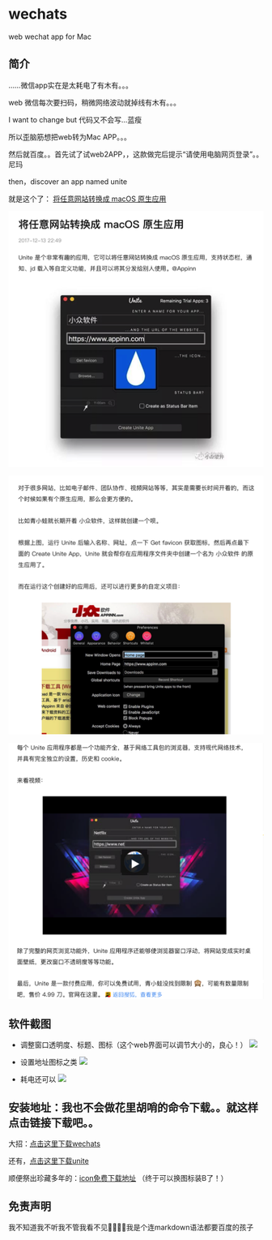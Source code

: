 # wechats
web wechat app for Mac 

## 简介
 ……微信app实在是太耗电了有木有。。。

web 微信每次要扫码，稍微网络波动就掉线有木有。。。

I want to change but 代码又不会写...蓝瘦

所以歪脑筋想把web转为Mac APP。。。

然后就百度。。首先试了试web2APP，，这款做完后提示“请使用电脑网页登录”。。尼玛

then，discover an app named unite 

就是这个了： [将任意网站转换成 macOS 原生应用](http://www.sohu.com/a/210319321_464078#comment_area "With a Title")

![1.png](/screenshots/1.png)

![2.png](/screenshots/2.png)

![3.png](/screenshots/3.png)



## 软件截图

* 调整窗口透明度、标题、图标（这个web界面可以调节大小的，良心！）
![](/screenshots/21.png)

* 设置地址图标之类
![](/screenshots/22.png)

* 耗电还可以
![](/screenshots/23.png)


## 安装地址：我也不会做花里胡哨的命令下载。。就这样点击链接下载吧。。

大招：[点击这里下载wechats](https://raw.githubusercontent.com/cuifeiran/wechats/master/wechats_app.dmg)

还有，[点击这里下载unite](https://raw.githubusercontent.com/cuifeiran/wechats/master/Unite_2.0.dmg)

顺便祭出珍藏多年的：[icon免费下载地址](https://www.easyicon.net/) （终于可以换图标装B了！）


## 免责声明

我不知道我不听我不管我看不见🙊🙉🐒🙈我是个连markdown语法都要百度的孩子




